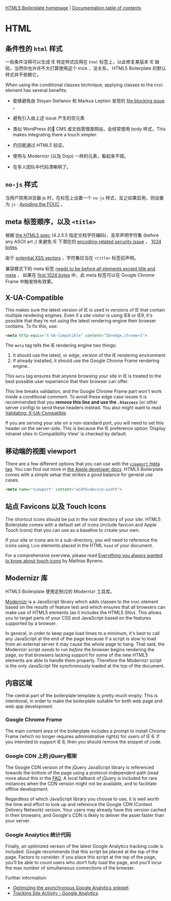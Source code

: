 [HTML5 Boilerplate homepage](http://html5boilerplate.com) | [Documentation
table of contents](README.md)

# HTML

## 条件性的 `html` 样式

一些条件注释可以生成 IE 特定样式应用在 `html` 标签上，以此修复某版本 IE 缺陷，当然你也许并不大打算使用这个 trick ，没关系， HTML5 Boilerplate 的默认样式并不依赖它。

When using the conditional classes technique, applying classes to the `html`
element has several benefits:

* 能够避免由 Stoyan Stefanov 和 Markus Leptien 发现的 [file blocking
  issue](http://webforscher.wordpress.com/2010/05/20/ie-6-slowing-down-ie-8/) 。
  
* 避免引入由上述 issue 产生的空元素
* 类似 WordPress 的 CMS 或文档管理类网站，会经常使用 body 样式，This makes
  integrating there a touch simpler.
* 仍旧能通过 HTML5 验证。
* 使用与 Modernizr (以及 Dojo) 一样的元素，看起来不错。
* 在多人团队中代码清晰明了。


## `no-js` 样式

当用户禁用浏览器 js 时，在标签上设置一个 `no-js` 样式，反之如果启用，则设置为 `js` : [Avoiding the
FOUC](http://paulirish.com/2009/avoiding-the-fouc-v3/) 。


## meta 标签顺序，以及 `<title>`

根据 [the HTML5
spec](http://www.whatwg.org/specs/web-apps/current-work/complete/semantics.html#charset)
(4.2.5.5 指定文档字符编码)，及早声明字符集 (before any ASCII art ;) 来避免 IE 下潜在的 [encoding-related security
issue](http://code.google.com/p/doctype/wiki/ArticleUtf7) ， [1024
bytes](http://www.whatwg.org/specs/web-apps/current-work/multipage/semantics.html#charset).

由于 [potential XSS
vectors](http://code.google.com/p/doctype-mirror/wiki/ArticleUtf7) ，字符集应当在 `<title>` 标签前声明。

兼容模式下的 meta 标签 [needs to be before all elements except
title and meta](http://h5bp.com/f "Defining Document Compatibility - MSDN") ，
如果在 [first 1024
bytes](http://code.google.com/p/chromium/issues/detail?id=23003) 中，此 meta 标签可以在 Google Chrome Frame 中触发特有效果。


## X-UA-Compatible

This makes sure the latest version of IE is used in versions of IE that contain
multiple rendering engines. Even if a site visitor is using IE8 or IE9, it's
possible that they're not using the latest rendering engine their browser
contains. To fix this, use:

```html
<meta http-equiv="X-UA-Compatible" content="IE=edge,chrome=1">
```

The `meta` tag tells the IE rendering engine two things:

1. It should use the latest, or edge, version of the IE rendering environment
2. If already installed, it should use the Google Chrome Frame rendering
   engine.

This `meta` tag ensures that anyone browsing your site in IE is treated to the
best possible user experience that their browser can offer.

This line breaks validation, and the Google Chrome Frame part won't work inside
a conditional comment. To avoid these edge case issues it is recommended that
you **remove this line and use the `.htaccess`** (or other server config)
to send these headers instead. You also might want to read [Validating:
X-UA-Compatible](http://groups.google.com/group/html5boilerplate/browse_thread/thread/6d1b6b152aca8ed2).

If you are serving your site on a non-standard port, you will need to set this
header on the server-side. This is because the IE preference option 'Display
intranet sites in Compatibility View' is checked by default.


## 移动端的视图 viewport

There are a few different options that you can use with the [`viewport` meta
tag](https://docs.google.com/present/view?id=dkx3qtm_22dxsrgcf4 "Viewport and
Media Queries - The Complete Idiot's Guide"). You can find out more in [the
Apple developer docs](http://j.mp/mobileviewport). HTML5 Boilerplate comes with
a simple setup that strikes a good balance for general use cases.

```html
<meta name="viewport" content="width=device-width">
```

## 站点 Favicons 以及 Touch Icons

The shortcut icons should be put in the root directory of your site. HTML5
Boilerplate comes with a default set of icons (include favicon and Apple Touch
Icons) that you can use as a baseline to create your own.

If your site or icons are in a sub-directory, you will need to reference the
icons using `link` elements placed in the HTML `head` of your document.

For a comprehensive overview, please read [Everything you always wanted to know
about touch icons](http://mathiasbynens.be/notes/touch-icons) by Mathias
Bynens.

## Modernizr 库

HTML5 Boilerplate 使用定制过的 Modernizr 工具库。

[Modernizr](http://modernizr.com) is a JavaScript library which adds classes to
the `html` element based on the results of feature test and which ensures that
all browsers can make use of HTML5 elements (as it includes the HTML5 Shiv).
This allows you to target parts of your CSS and JavaScript based on the
features supported by a browser.

In general, in order to keep page load times to a minimum, it's best to call
any JavaScript at the end of the page because if a script is slow to load
from an external server it may cause the whole page to hang. That said, the
Modernizr script *needs* to run *before* the browser begins rendering the page,
so that browsers lacking support for some of the new HTML5 elements are able to
handle them properly. Therefore the Modernizr script is the only JavaScript
file synchronously loaded at the top of the document.


## 内容区域

The central part of the boilerplate template is pretty much empty. This is
intentional, in order to make the boilerplate suitable for both web page and
web app development.

### Google Chrome Frame

The main content area of the boilerplate includes a prompt to install Chrome
Frame (which no longer requires administrative rights) for users of IE 6. If
you intended to support IE 6, then you should remove the snippet of code.

### Google CDN 上的 jQuery框架

The Google CDN version of the jQuery JavaScript library is referenced towards
the bottom of the page using a protocol-independent path (read more about this
in the [FAQ](faq.md). A local fallback of jQuery is included for rare instances
when the CDN version might not be available, and to facilitate offline
development.

Regardless of which JavaScript library you choose to use, it is well worth the
time and effort to look up and reference the Google CDN (Content Delivery
Network) version. Your users may already have this version cached in their
browsers, and Google's CDN is likely to deliver the asset faster than your
server.

### Google Analytics 统计代码

Finally, an optimized version of the latest Google Analytics tracking code is
included. Google recommends that this script be placed at the top of the page.
Factors to consider: if you place this script at the top of the page, you’ll be
able to count users who don’t fully load the page, and you’ll incur the max
number of simultaneous connections of the browser.

Further information:

* [Optimizing the asynchronous Google Analytics
  snippet](http://mathiasbynens.be/notes/async-analytics-snippet).
* [Tracking Site Activity - Google
  Analytics](http://code.google.com/apis/analytics/docs/tracking/asyncTracking.html).
